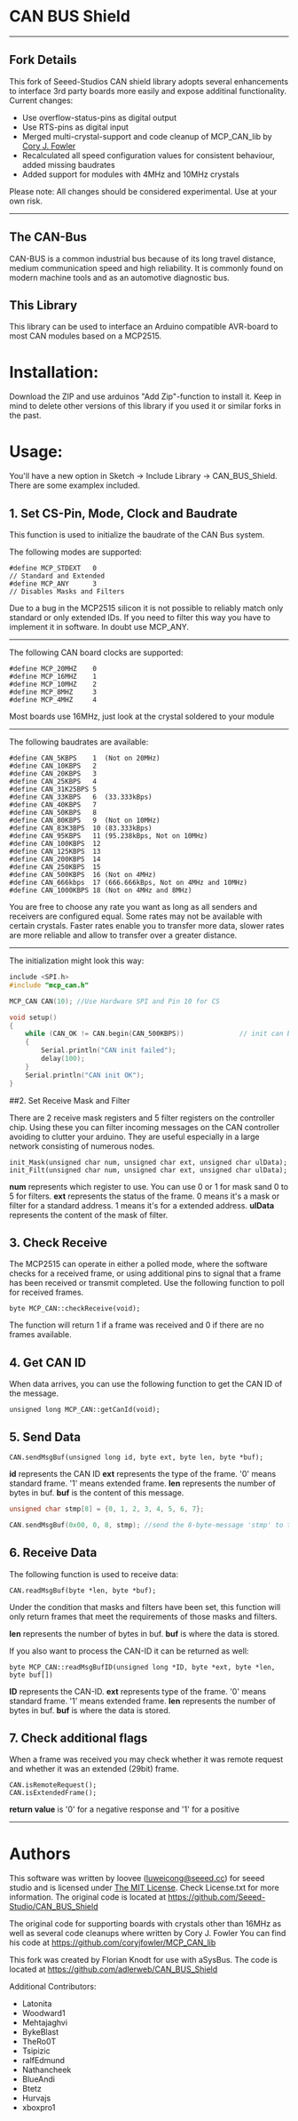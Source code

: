 # CAN BUS Shield
---

## Fork Details
This fork of Seeed-Studios CAN shield library adopts several enhancements to interface 3rd party boards more easily and expose additinal functionality. Current changes:

 * Use overflow-status-pins as digital output
 * Use RTS-pins as digital input
 * Merged multi-crystal-support and code cleanup of MCP_CAN_lib by [Cory J. Fowler](https://github.com/coryjfowler/MCP_CAN_lib/)
 * Recalculated all speed configuration values for consistent behaviour, added missing baudrates
 * Added support for modules with 4MHz and 10MHz crystals
 
Please note: All changes should be considered experimental. Use at your own risk.

---
## The CAN-Bus
CAN-BUS is a common industrial bus because of its long travel distance, medium communication speed and high reliability. It is commonly found on modern machine tools and as an automotive diagnostic bus.

## This Library
This library can be used to interface an Arduino compatible AVR-board to most CAN modules based on a MCP2515.

# Installation:

Download the ZIP and use arduinos "Add Zip"-function to install it. Keep in mind to delete other versions of this library if you used it or similar forks in the past.

# Usage:

You'll have a new option in Sketch -> Include Library -> CAN_BUS_Shield.  There are some examplex included.

## 1. Set CS-Pin, Mode, Clock and Baudrate
This function is used to initialize the baudrate of the CAN Bus system.

The following modes are supported:

    #define MCP_STDEXT   0                                                  // Standard and Extended
    #define MCP_ANY      3                                                  // Disables Masks and Filters

Due to a bug in the MCP2515 silicon it is not possible to reliably match only standard or only extended IDs. If you need to filter this way you have to implement it in software. In doubt use MCP_ANY.

---

The following CAN board clocks are supported:

    #define MCP_20MHZ    0
    #define MCP_16MHZ    1
    #define MCP_10MHZ    2
    #define MCP_8MHZ     3
    #define MCP_4MHZ     4

Most boards use 16MHz, just look at the crystal soldered to your module

---

The following baudrates are available:

	#define CAN_5KBPS    1  (Not on 20MHz)
	#define CAN_10KBPS   2
	#define CAN_20KBPS   3
	#define CAN_25KBPS   4 
	#define CAN_31K25BPS 5
	#define CAN_33KBPS   6  (33.333kBps)
	#define CAN_40KBPS   7
	#define CAN_50KBPS   8
	#define CAN_80KBPS   9  (Not on 10MHz)
	#define CAN_83K3BPS  10 (83.333kBps)
	#define CAN_95KBPS   11 (95.238kBps, Not on 10MHz)
	#define CAN_100KBPS  12
	#define CAN_125KBPS  13
	#define CAN_200KBPS  14
	#define CAN_250KBPS  15
	#define CAN_500KBPS  16 (Not on 4MHz)
	#define CAN_666kbps  17 (666.666kBps, Not on 4MHz and 10MHz)
	#define CAN_1000KBPS 18 (Not on 4MHz and 8MHz)

You are free to choose any rate you want as long as all senders and receivers are configured equal. Some rates may not be available with certain crystals. Faster rates enable you to transfer more data, slower rates are more reliable and allow to transfer over a greater distance.

---

The initialization might look this way:

```C
include <SPI.h>
#include "mcp_can.h"

MCP_CAN CAN(10); //Use Hardware SPI and Pin 10 for CS

void setup()
{
    while (CAN_OK != CAN.begin(CAN_500KBPS))              // init can bus : baudrate = 500k
    {
        Serial.println("CAN init failed");
        delay(100);
    }
    Serial.println("CAN init OK");
}

```

##2. Set Receive Mask and Filter

There are 2 receive mask registers and 5 filter registers on the controller chip. Using these you can filter incoming messages on the CAN controller avoiding to clutter your arduino. They are useful especially in a large network consisting of numerous nodes.


    init_Mask(unsigned char num, unsigned char ext, unsigned char ulData);
    init_Filt(unsigned char num, unsigned char ext, unsigned char ulData);

**num** represents which register to use. You can use 0 or 1 for mask sand 0 to 5 for filters.
**ext** represents the status of the frame. 0 means it's a mask or filter for a standard address. 1 means it's for a extended address.
**ulData** represents the content of the mask of filter.

## 3. Check Receive
The MCP2515 can operate in either a polled mode, where the software checks for a received frame, or using additional pins to signal that a frame has been received or transmit completed.  Use the following function to poll for received frames.

    byte MCP_CAN::checkReceive(void);

The function will return 1 if a frame was received and 0 if there are no frames available.

## 4. Get CAN ID

When data arrives, you can use the following function to get the CAN ID of the message.

    unsigned long MCP_CAN::getCanId(void);

## 5. Send Data

    CAN.sendMsgBuf(unsigned long id, byte ext, byte len, byte *buf);

**id** represents the CAN ID
**ext** represents the type of the frame. '0' means standard frame. '1' means extended frame.
**len** represents the number of bytes in buf.
**buf** is the content of this message.

```C  
unsigned char stmp[8] = {0, 1, 2, 3, 4, 5, 6, 7};

CAN.sendMsgBuf(0x00, 0, 8, stmp); //send the 8-byte-message 'stmp' to the bus and tell other devices this is a standard frame from 0x00.
```

## 6. Receive Data

The following function is used to receive data:

    CAN.readMsgBuf(byte *len, byte *buf);

Under the condition that masks and filters have been set, this function will only return frames that meet the requirements of those masks and filters.

**len** represents the number of bytes in buf.
**buf** is where the data is stored.

If you also want to process the CAN-ID it can be returned as well:

    byte MCP_CAN::readMsgBufID(unsigned long *ID, byte *ext, byte *len, byte buf[])
    
**ID** represents the CAN-ID.
**ext** represents type of the frame. '0' means standard frame. '1' means extended frame.
**len** represents the number of bytes in buf.
**buf** is where the data is stored.

## 7. Check additional flags

When a frame was received you may check whether it was remote request and whether it was an extended (29bit) frame.

    CAN.isRemoteRequest();
    CAN.isExtendedFrame();

**return value** is '0' for a negative response and '1' for a positive

----

# Authors

This software was written by loovee ([luweicong@seeed.cc](luweicong@seeed.cc "luweicong@seeed.cc")) for seeed studio
and is licensed under [The MIT License](http://opensource.org/licenses/mit-license.php). Check License.txt for more information.
The original code is located at https://github.com/Seeed-Studio/CAN_BUS_Shield

The original code for supporting boards with crystals other than 16MHz as well as several code cleanups where written by Cory J. Fowler
You can find his code at https://github.com/coryjfowler/MCP_CAN_lib

This fork was created by Florian Knodt for use with aSysBus. The code is located at https://github.com/adlerweb/CAN_BUS_Shield

Additional Contributors:
  * Latonita
  * Woodward1
  * Mehtajaghvi
  * BykeBlast
  * TheRo0T
  * Tsipizic
  * ralfEdmund
  * Nathancheek
  * BlueAndi
  * Btetz
  * Hurvajs
  * xboxpro1
